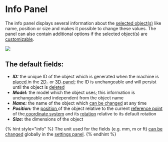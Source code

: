 # Info Panel

The info panel displays several information about the [selected object(s)](../machines/selecting-and-moving-objects.md#select-objects) like name, position or size and makes it possible to change these values. The panel can also contain additional options if the selected object(s) are [customizable](../machines/customizable-machines.md).

![](../../../.gitbook/assets/iVP\_interface\_info\_panel.jpg)

## The default fields:

* _**ID:**_ the unique ID of the object which is generated when the machine is [placed ](../machines/first-steps-with-3d-object.md)in the [2D-](the-2d-panel.md) or [3D-panel](the-3d-panel.md); the ID is unchangeable and will persist until the object is [deleted](../machines/copy-and-delete-objects.md#delete-objects)
* _**Model:**_ the model which the object uses; this information is unchangeable and independent from the object name
* _**Name:**_ the name of the object which [can be changed](../the-tree-view/renaming-objects-and-folders.md) at any time
* _**Position:**_ the [position ](../machines/selecting-and-moving-objects.md#move-objects)of the object relative to the current [reference point](the-grid.md#adjusting-the-reference-point) of the[ coordinate system](the-grid.md) and its [rotation](../machines/scale-and-rotate-objects.md#rotate-objects) relative to its default rotation
* _**Size:**_ the dimensions of the object

{% hint style="info" %}
The unit used for the fields (e.g. mm, m or ft) [can be changed](settings-panel.md#global-settings) globally in the [settings panel](settings-panel.md).
{% endhint %}

